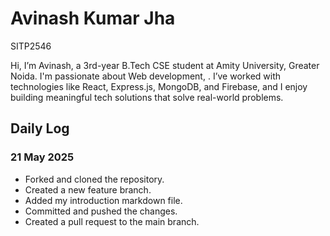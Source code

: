 # Avinash Kumar Jha  
SITP2546

Hi, I’m Avinash, a 3rd-year B.Tech CSE student at Amity University, Greater Noida. I'm passionate about Web development, . I’ve worked with technologies like React, Express.js, MongoDB, and Firebase, and I enjoy building meaningful tech solutions that solve real-world problems.


##  Daily Log

###  21 May 2025
- Forked and cloned the repository.
- Created a new feature branch.
- Added my introduction markdown file.
- Committed and pushed the changes.
- Created a pull request to the main branch.

